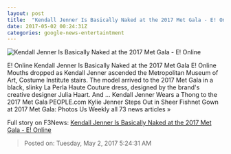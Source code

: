 ```yaml
---
layout: post
title:  "Kendall Jenner Is Basically Naked at the 2017 Met Gala - E! Online"
date: 2017-05-02 00:24:31Z
categories: google-news-entertaintment
---
```


![Kendall Jenner Is Basically Naked at the 2017 Met Gala - E! Online](http://akns-images.eonline.com/eol_images/Entire_Site/201741/rs_600x600-170501171042-600.Kendall-Jenner-2017-Met-Gala.jpg?downsize=450:*&crop=450:350;left,top)

E! Online Kendall Jenner Is Basically Naked at the 2017 Met Gala E! Online Mouths dropped as Kendall Jenner ascended the Metropolitan Museum of Art, Costume Institute stairs. The model arrived to the 2017 Met Gala in a black, slinky La Perla Haute Couture dress, designed by the brand's creative designer Julia Haart. And ... Kendall Jenner Wears a Thong to the 2017 Met Gala PEOPLE.com Kylie Jenner Steps Out in Sheer Fishnet Gown at 2017 Met Gala: Photos Us Weekly all 73 news articles »


Full story on F3News: [Kendall Jenner Is Basically Naked at the 2017 Met Gala - E! Online](http://www.f3nws.com/n/HrqmZF)

> Posted on: Tuesday, May 2, 2017 5:24:31 AM
